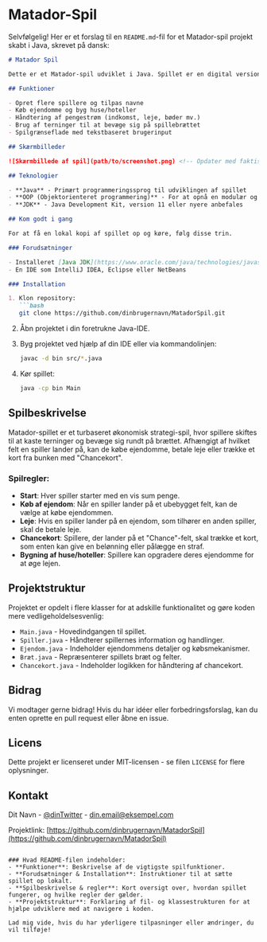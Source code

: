 # Matador-Spil
Selvfølgelig! Her er et forslag til en `README.md`-fil for et Matador-spil projekt skabt i Java, skrevet på dansk:

```markdown
# Matador Spil

Dette er et Matador-spil udviklet i Java. Spillet er en digital version af det klassiske brætspil, hvor spillere kan købe ejendomme, bygge huse, og forsøge at ruinere deres modstandere ved at få dem til at lande på deres ejendomme. Formålet med spillet er at blive den rigeste spiller og få de andre spillere til at gå bankerot.

## Funktioner

- Opret flere spillere og tilpas navne
- Køb ejendomme og byg huse/hoteller
- Håndtering af pengestrøm (indkomst, leje, bøder mv.)
- Brug af terninger til at bevæge sig på spillebrættet
- Spilgrænseflade med tekstbaseret brugerinput

## Skærmbilleder

![Skærmbillede af spil](path/to/screenshot.png) <!-- Opdater med faktiske skærmbilleder -->

## Teknologier

- **Java** - Primært programmeringssprog til udviklingen af spillet
- **OOP (Objektorienteret programmering)** - For at opnå en modulær og struktureret kodebase
- **JDK** - Java Development Kit, version 11 eller nyere anbefales

## Kom godt i gang

For at få en lokal kopi af spillet op og køre, følg disse trin.

### Forudsætninger

- Installeret [Java JDK](https://www.oracle.com/java/technologies/javase-jdk11-downloads.html) (version 11 eller nyere)
- En IDE som IntelliJ IDEA, Eclipse eller NetBeans

### Installation

1. Klon repository:
   ```bash
   git clone https://github.com/dinbrugernavn/MatadorSpil.git
   ```

2. Åbn projektet i din foretrukne Java-IDE.

3. Byg projektet ved hjælp af din IDE eller via kommandolinjen:
   ```bash
   javac -d bin src/*.java
   ```

4. Kør spillet:
   ```bash
   java -cp bin Main
   ```

## Spilbeskrivelse

Matador-spillet er et turbaseret økonomisk strategi-spil, hvor spillere skiftes til at kaste terninger og bevæge sig rundt på brættet. Afhængigt af hvilket felt en spiller lander på, kan de købe ejendomme, betale leje eller trække et kort fra bunken med "Chancekort".

### Spilregler:

- **Start**: Hver spiller starter med en vis sum penge.
- **Køb af ejendom**: Når en spiller lander på et ubebygget felt, kan de vælge at købe ejendommen.
- **Leje**: Hvis en spiller lander på en ejendom, som tilhører en anden spiller, skal de betale leje.
- **Chancekort**: Spillere, der lander på et "Chance"-felt, skal trække et kort, som enten kan give en belønning eller pålægge en straf.
- **Bygning af huse/hoteller**: Spillere kan opgradere deres ejendomme for at øge lejen.

## Projektstruktur

Projektet er opdelt i flere klasser for at adskille funktionalitet og gøre koden mere vedligeholdelsesvenlig:

- `Main.java` - Hovedindgangen til spillet.
- `Spiller.java` - Håndterer spillernes information og handlinger.
- `Ejendom.java` - Indeholder ejendommens detaljer og købsmekanismer.
- `Bræt.java` - Repræsenterer spillets bræt og felter.
- `Chancekort.java` - Indeholder logikken for håndtering af chancekort.

## Bidrag

Vi modtager gerne bidrag! Hvis du har idéer eller forbedringsforslag, kan du enten oprette en pull request eller åbne en issue.

## Licens

Dette projekt er licenseret under MIT-licensen - se filen `LICENSE` for flere oplysninger.

## Kontakt

Dit Navn - [@dinTwitter](https://twitter.com/dinTwitter) - din.email@eksempel.com

Projektlink: [https://github.com/dinbrugernavn/MatadorSpil](https://github.com/dinbrugernavn/MatadorSpil)
```

### Hvad README-filen indeholder:
- **Funktioner**: Beskrivelse af de vigtigste spilfunktioner.
- **Forudsætninger & Installation**: Instruktioner til at sætte spillet op lokalt.
- **Spilbeskrivelse & regler**: Kort oversigt over, hvordan spillet fungerer, og hvilke regler der gælder.
- **Projektstruktur**: Forklaring af fil- og klassestrukturen for at hjælpe udviklere med at navigere i koden.

Lad mig vide, hvis du har yderligere tilpasninger eller ændringer, du vil tilføje!